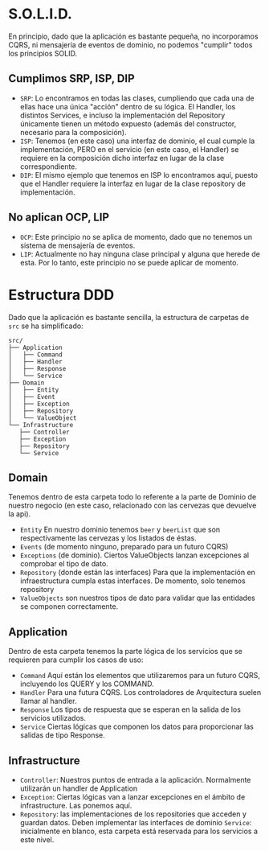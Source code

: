 # S.O.L.I.D.
En principio, dado que la aplicación es bastante pequeña, no incorporamos CQRS, ni mensajería de eventos 
de dominio, no podemos "cumplir" todos los principios SOLID. 
## Cumplimos SRP, ISP, DIP
- `SRP`: Lo encontramos en todas las clases, cumpliendo que cada una de ellas hace una única "acción" dentro
de su lógica. El Handler, los distintos Services, e incluso la implementación del Repository
únicamente tienen un método expuesto (además del constructor, necesario para la composición).
- `ISP`: Tenemos (en este caso) una interfaz de dominio, el cual cumple la implementación, PERO 
en el servicio (en este caso, el Handler) se requiere en la composición dicho interfaz en lugar de
  la clase correspondiente.
- `DIP`: El mismo ejemplo que tenemos en ISP lo encontramos aquí, puesto que el Handler requiere la interfaz
en lugar de la clase repository de implementación.

## No aplican OCP, LIP
- `OCP`: Este principio no se aplica de momento, dado que no tenemos un sistema de mensajería de eventos.
- `LIP`: Actualmente no hay ninguna clase principal y alguna que herede de esta. Por lo tanto, este principio
no se puede aplicar de momento.

# Estructura DDD
Dado que la aplicación es bastante sencilla, la estructura de carpetas de `src` se ha simplificado:
```
src/
├── Application
│   ├── Command
│   ├── Handler
│   ├── Response
│   └── Service
├── Domain
│   ├── Entity
│   ├── Event
│   ├── Exception
│   ├── Repository
│   └── ValueObject
└── Infrastructure
   ├── Controller
   ├── Exception
   ├── Repository
   └── Service
```
## Domain
Tenemos dentro de esta carpeta todo lo referente a la parte de Dominio de nuestro negocio (en este caso, relacionado
con las cervezas que devuelve la api).

- `Entity` En nuestro dominio tenemos `beer` y `beerList` que son respectivamente las cervezas y los listados de éstas.
- `Events` (de momento ninguno, preparado para un futuro CQRS)
- `Exceptions` (de dominio). Ciertos ValueObjects lanzan excepciones al comprobar el tipo de dato.
- `Repository` (donde están las interfaces) Para que la implementación en infraestructura cumpla estas interfaces. 
  De momento, solo tenemos repository
- `ValueObjects` son nuestros tipos de dato para validar que las entidades se componen correctamente.

## Application
Dentro de esta carpeta tenemos la parte lógica de los servicios que se requieren para cumplir los casos de uso:
- `Command` Aquí están los elementos que utilizaremos para un futuro CQRS, incluyendo los QUERY y los COMMAND.
- `Handler` Para una futura CQRS. Los controladores de Arquitectura suelen llamar al handler.
- `Response` Los tipos de respuesta que se esperan en la salida de los servicios utilizados.
- `Service` Ciertas lógicas que componen los datos para proporcionar las salidas de tipo Response.

## Infrastructure
- `Controller`: Nuestros puntos de entrada a la aplicación. Normalmente utilizarán un handler de Application
- `Exception`: Ciertas lógicas van a lanzar excepciones en el ámbito de infrastructure. Las ponemos aquí.
- `Repository`: las implementaciones de los repositories que acceden y guardan datos. Deben implementar las 
  interfaces de dominio
  `Service`: inicialmente en blanco, esta carpeta está reservada para los servicios a este nivel.